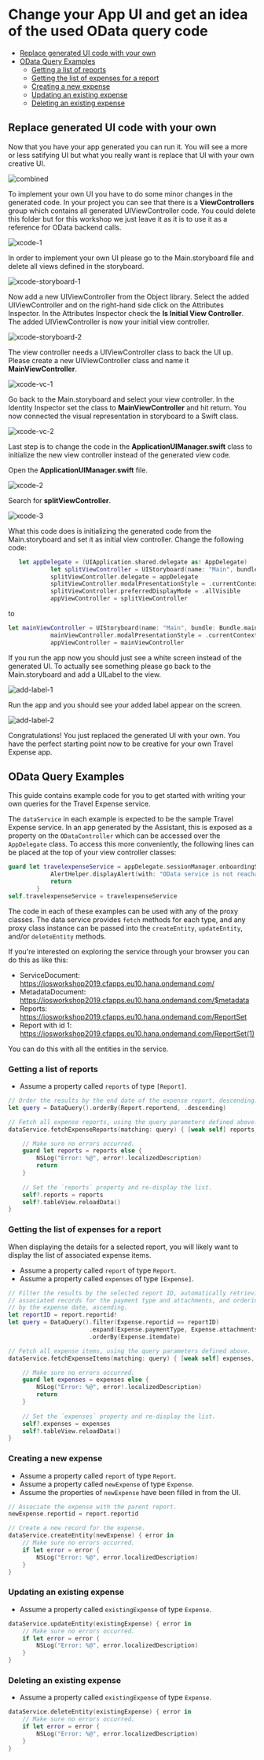 # Change your App UI and get an idea of the used OData query code

* [Replace generated UI code with your own](#changeui)
* [OData Query Examples](#queries)
    * [Getting a list of reports](#getlist)
    * [Getting the list of expenses for a report](#getexpenses)
    * [Creating a new expense](#createexpense)
    * [Updating an existing expense](#updateexpense)
    * [Deleting an existing expense](#deleteexpense)

<a name="changeui"/>

## Replace generated UI code with your own

Now that you have your app generated you can run it. You will see a more or less satifying UI but what you really want is replace that UI with your own creative UI.

![combined](https://user-images.githubusercontent.com/9074514/59393799-ec5de080-8d31-11e9-930f-19eb04688710.png)

To implement your own UI you have to do some minor changes in the generated code. In your project you can see that there is a **ViewControllers** group which contains all generated UIViewController code. You could delete this folder but for this workshop we just leave it as it is to use it as a reference for OData backend calls.

![xcode-1](https://user-images.githubusercontent.com/9074514/59393925-7c9c2580-8d32-11e9-9c27-6c2e68c6537b.png)

In order to implement your own UI please go to the Main.storyboard file and delete all views defined in the storyboard. 

![xcode-storyboard-1](https://user-images.githubusercontent.com/9074514/59394220-b4579d00-8d33-11e9-9c80-2e62b510bc1f.png)

Now add a new UIViewController from the Object library. Select the added UIViewController and on the right-hand side click on the Attributes Inspector. In the Attributes Inspector check the **Is Initial View Controller**. The added UIViewController is now your initial view controller.

![xcode-storyboard-2](https://user-images.githubusercontent.com/9074514/59394221-b4579d00-8d33-11e9-9cb4-698b6ef4f791.png)

The view controller needs a UIViewController class to back the UI up. Please create a new UIViewController class and name it **MainViewController**.

![xcode-vc-1](https://user-images.githubusercontent.com/9074514/59394463-963e6c80-8d34-11e9-9937-e788f858dea0.png)

Go back to the Main.storyboard and select your view controller. In the Identity Inspector set the class to **MainViewController** and hit return. You now connected the visual representation in storyboard to a Swift class.

![xcode-vc-2](https://user-images.githubusercontent.com/9074514/59394464-963e6c80-8d34-11e9-9e8d-03f666fca7d2.png)

Last step is to change the code in the **ApplicationUIManager.swift** class to initialize the new view controller instead of the generated view code.

Open the **ApplicationUIManager.swift** file.

![xcode-2](https://user-images.githubusercontent.com/9074514/59394562-f2a18c00-8d34-11e9-814f-17ba4918f443.png)

Search for **splitViewController**.

![xcode-3](https://user-images.githubusercontent.com/9074514/59394564-f46b4f80-8d34-11e9-9829-2ec896a73f55.png)

What this code does is initializing the generated code from the Main.storyboard and set it as initial view controller. Change the following code:

```swift
   let appDelegate = (UIApplication.shared.delegate as! AppDelegate)
            let splitViewController = UIStoryboard(name: "Main", bundle: Bundle.main).instantiateViewController(withIdentifier: "MainSplitViewController") as! UISplitViewController
            splitViewController.delegate = appDelegate
            splitViewController.modalPresentationStyle = .currentContext
            splitViewController.preferredDisplayMode = .allVisible
            appViewController = splitViewController

```

to

```swift
let mainViewController = UIStoryboard(name: "Main", bundle: Bundle.main).instantiateInitialViewController() as! MainViewController
            mainViewController.modalPresentationStyle = .currentContext
            appViewController = mainViewController

```

If you run the app now you should just see a white screen instead of the generated UI. To actually see something please go back to the Main.storyboard and add a UILabel to the view.

![add-label-1](https://user-images.githubusercontent.com/9074514/59394784-e669fe80-8d35-11e9-84ba-025fb3d1cb3d.png)

Run the app and you should see your added label appear on the screen.

![add-label-2](https://user-images.githubusercontent.com/9074514/59394785-e669fe80-8d35-11e9-92c4-b1622d9b68cf.png)

Congratulations! You just replaced the generated UI with your own. You have the perfect starting point now to be creative for your own Travel Expense app.

<a name="queries"/>

## OData Query Examples

This guide contains example code for you to get started with writing your own queries for the Travel Expense service.

The `dataService` in each example is expected to be the sample Travel Expense service. In an app generated by the Assistant, this is exposed as a property on the `ODataController` which can be accessed over the `AppDelegate` class. To access this more conveniently, the following lines can be placed at the top of your view controller classes:

```swift
guard let travelexpenseService = appDelegate.sessionManager.onboardingSession?.odataController.travelexpenseService else {
            AlertHelper.displayAlert(with: "OData service is not reachable, please onboard again.", error: nil, viewController: self)
            return
        }
self.travelexpenseService = travelexpenseService
```

The code in each of these examples can be used with any of the proxy classes. The data service provides `fetch` methods for each type, and any proxy class instance can be passed into the `createEntity`, `updateEntity`, and/or `deleteEntity` methods.

If you're interested on exploring the service through your browser you can do this as like this:

- ServiceDocument: https://iosworkshop2019.cfapps.eu10.hana.ondemand.com/
- MetadataDocument: https://iosworkshop2019.cfapps.eu10.hana.ondemand.com/$metadata
- Reports: https://iosworkshop2019.cfapps.eu10.hana.ondemand.com/ReportSet
- Report with id 1: https://iosworkshop2019.cfapps.eu10.hana.ondemand.com/ReportSet(1)

You can do this with all the entities in the service.

<a name="getlist"/>

### Getting a list of reports

* Assume a property called `reports` of type `[Report]`.

```swift
// Order the results by the end date of the expense report, descending.
let query = DataQuery().orderBy(Report.reportend, .descending)

// Fetch all expense reports, using the query parameters defined above.
dataService.fetchExpenseReports(matching: query) { [weak self] reports, error in

    // Make sure no errors occurred.
    guard let reports = reports else {
        NSLog("Error: %@", error!.localizedDescription)
        return
    }
    
    // Set the `reports` property and re-display the list.
    self?.reports = reports
    self?.tableView.reloadData()
}
```

<a name="getexpenses">
   
### Getting the list of expenses for a report

When displaying the details for a selected report, you will likely want to display the list of associated expense items.

* Assume a property called `report` of type `Report`.
* Assume a property called `expenses` of type `[Expense]`.

```swift
// Filter the results by the selected report ID, automatically retrieving
// associated records for the payment type and attachments, and ordering
// by the expense date, ascending.
let reportID = report.reportid!
let query = DataQuery().filter(Expense.reportid == reportID)
                       .expand(Expense.paymentType, Expense.attachments)
                       .orderBy(Expense.itemdate)

// Fetch all expense items, using the query parameters defined above.
dataService.fetchExpenseItems(matching: query) { [weak self] expenses, error in

    // Make sure no errors occurred.
    guard let expenses = expenses else {
        NSLog("Error: %@", error!.localizedDescription)
        return
    }
    
    // Set the `expenses` property and re-display the list.
    self?.expenses = expenses
    self?.tableView.reloadData()
}
```

<a name="createexpense">
   
### Creating a new expense

* Assume a property called `report` of type `Report`.
* Assume a property called `newExpense` of type `Expense`.
* Assume the properties of `newExpense` have been filled in from the UI.

```swift
// Associate the expense with the parent report.
newExpense.reportid = report.reportid

// Create a new record for the expense.
dataService.createEntity(newExpense) { error in
    // Make sure no errors occurred.
    if let error = error {
        NSLog("Error: %@", error.localizedDescription)
    }
}
```

<a name="updateexpense">
   
### Updating an existing expense

* Assume a property called `existingExpense` of type `Expense`.

```swift
dataService.updateEntity(existingExpense) { error in
    // Make sure no errors occurred.
    if let error = error {
        NSLog("Error: %@", error.localizedDescription)
    }
}
```

<a name="deleteexpense">
   
### Deleting an existing expense

* Assume a property called `existingExpense` of type `Expense`.

```swift
dataService.deleteEntity(existingExpense) { error in
    // Make sure no errors occurred.
    if let error = error {
        NSLog("Error: %@", error.localizedDescription)
    }
}
```
